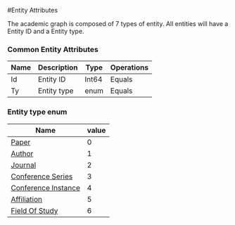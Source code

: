 <!-- 
NavPath: Academic Knowledge API/Knowledge Exploration/Entity Attributes
LinkLabel: Common Entity Attributes
Url: Academic-Knowledge-API/documentation/KnowledgeExploration/EntityAttributes/CommonEntityAttributes
Weight: 695
-->

#Entity Attributes

The academic graph is composed of 7 types of entity. All entities will have a Entity ID and a Entity type.

### Common Entity Attributes
Name	|Description	            |Type       | Operations
------- | ------------------------- | --------- | ----------------------------
Id		|Entity ID					|Int64		|Equals
Ty 		|Entity type 				|enum	|Equals

### Entity type enum
Name 															|value
----------------------------------------------------------------|-----
[Paper](PaperEntity.md)								|0
[Author](AuthorEntity.md)								|1
[Journal](JournalEntity.md)	 						|2
[Conference Series](ConferenceSeriesEntity.md)					|3
[Conference Instance](ConferenceInstanceEntity.md)	|4
[Affiliation](AffiliationEntity.md)					|5
[Field Of Study](FieldsOfStudy.md)						|6


